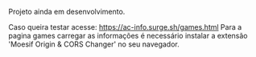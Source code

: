 Projeto ainda em desenvolvimento.

Caso queira testar acesse: https://ac-info.surge.sh/games.html
Para a pagina games carregar as informações é necessário instalar a extensão 'Moesif Origin & CORS Changer' no seu navegador.